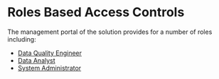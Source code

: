 # Roles Based Access Controls
The management portal of the solution provides for a number of roles including:

* [Data Quality Engineer](./Roles-Based-Access-Controls/Data-Quality-Engineer.md)
* [Data Analyst](./Roles-Based-Access-Controls/Data-Analyst.md)
* [System Administrator](./Roles-Based-Access-Controls/System-Administrator.md)
